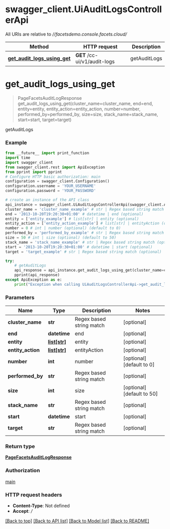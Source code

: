 # swagger_client.UiAuditLogsControllerApi

All URIs are relative to *//facetsdemo.console.facets.cloud/*

Method | HTTP request | Description
------------- | ------------- | -------------
[**get_audit_logs_using_get**](UiAuditLogsControllerApi.md#get_audit_logs_using_get) | **GET** /cc-ui/v1/audit-logs | getAuditLogs

# **get_audit_logs_using_get**
> PageFacetsAuditLogResponse get_audit_logs_using_get(cluster_name=cluster_name, end=end, entity=entity, entity_action=entity_action, number=number, performed_by=performed_by, size=size, stack_name=stack_name, start=start, target=target)

getAuditLogs

### Example
```python
from __future__ import print_function
import time
import swagger_client
from swagger_client.rest import ApiException
from pprint import pprint
# Configure HTTP basic authorization: main
configuration = swagger_client.Configuration()
configuration.username = 'YOUR_USERNAME'
configuration.password = 'YOUR_PASSWORD'

# create an instance of the API class
api_instance = swagger_client.UiAuditLogsControllerApi(swagger_client.ApiClient(configuration))
cluster_name = 'cluster_name_example' # str | Regex based string match (optional)
end = '2013-10-20T19:20:30+01:00' # datetime | end (optional)
entity = ['entity_example'] # list[str] | entity (optional)
entity_action = ['entity_action_example'] # list[str] | entityAction (optional)
number = 0 # int | number (optional) (default to 0)
performed_by = 'performed_by_example' # str | Regex based string match (optional)
size = 50 # int | size (optional) (default to 50)
stack_name = 'stack_name_example' # str | Regex based string match (optional)
start = '2013-10-20T19:20:30+01:00' # datetime | start (optional)
target = 'target_example' # str | Regex based string match (optional)

try:
    # getAuditLogs
    api_response = api_instance.get_audit_logs_using_get(cluster_name=cluster_name, end=end, entity=entity, entity_action=entity_action, number=number, performed_by=performed_by, size=size, stack_name=stack_name, start=start, target=target)
    pprint(api_response)
except ApiException as e:
    print("Exception when calling UiAuditLogsControllerApi->get_audit_logs_using_get: %s\n" % e)
```

### Parameters

Name | Type | Description  | Notes
------------- | ------------- | ------------- | -------------
 **cluster_name** | **str**| Regex based string match | [optional] 
 **end** | **datetime**| end | [optional] 
 **entity** | [**list[str]**](str.md)| entity | [optional] 
 **entity_action** | [**list[str]**](str.md)| entityAction | [optional] 
 **number** | **int**| number | [optional] [default to 0]
 **performed_by** | **str**| Regex based string match | [optional] 
 **size** | **int**| size | [optional] [default to 50]
 **stack_name** | **str**| Regex based string match | [optional] 
 **start** | **datetime**| start | [optional] 
 **target** | **str**| Regex based string match | [optional] 

### Return type

[**PageFacetsAuditLogResponse**](PageFacetsAuditLogResponse.md)

### Authorization

[main](../README.md#main)

### HTTP request headers

 - **Content-Type**: Not defined
 - **Accept**: */*

[[Back to top]](#) [[Back to API list]](../README.md#documentation-for-api-endpoints) [[Back to Model list]](../README.md#documentation-for-models) [[Back to README]](../README.md)


